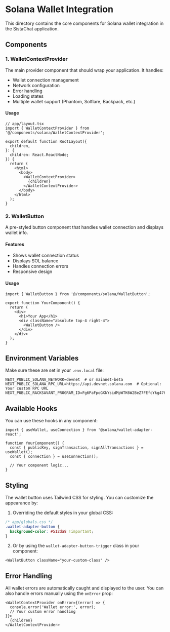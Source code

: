 # Solana Wallet Integration

This directory contains the core components for Solana wallet integration in the SistaChat application.

## Components

### 1. WalletContextProvider

The main provider component that should wrap your application. It handles:
- Wallet connection management
- Network configuration
- Error handling
- Loading states
- Multiple wallet support (Phantom, Solflare, Backpack, etc.)

#### Usage

```tsx
// app/layout.tsx
import { WalletContextProvider } from '@/components/solana/WalletContextProvider';

export default function RootLayout({
  children,
}: {
  children: React.ReactNode;
}) {
  return (
    <html>
      <body>
        <WalletContextProvider>
          {children}
        </WalletContextProvider>
      </body>
    </html>
  );
}
```

### 2. WalletButton

A pre-styled button component that handles wallet connection and displays wallet info.

#### Features
- Shows wallet connection status
- Displays SOL balance
- Handles connection errors
- Responsive design

#### Usage

```tsx
import { WalletButton } from '@/components/solana/WalletButton';

export function YourComponent() {
  return (
    <div>
      <h1>Your App</h1>
      <div className="absolute top-4 right-4">
        <WalletButton />
      </div>
    </div>
  );
}
```

## Environment Variables

Make sure these are set in your `.env.local` file:

```env
NEXT_PUBLIC_SOLANA_NETWORK=devnet  # or mainnet-beta
NEXT_PUBLIC_SOLANA_RPC_URL=https://api.devnet.solana.com  # Optional: Your custom RPC URL
NEXT_PUBLIC_RACKSAVANT_PROGRAM_ID=Fg6PaFpoGXkYsidMpWTK6W2BeZ7FEfcYkg476zPFsLnS
```

## Available Hooks

You can use these hooks in any component:

```tsx
import { useWallet, useConnection } from '@solana/wallet-adapter-react';

function YourComponent() {
  const { publicKey, signTransaction, signAllTransactions } = useWallet();
  const { connection } = useConnection();
  
  // Your component logic...
}
```

## Styling

The wallet button uses Tailwind CSS for styling. You can customize the appearance by:

1. Overriding the default styles in your global CSS:
```css
/* app/globals.css */
.wallet-adapter-button {
  background-color: #512da8 !important;
}
```

2. Or by using the `wallet-adapter-button-trigger` class in your component:
```tsx
<WalletButton className="your-custom-class" />
```

## Error Handling

All wallet errors are automatically caught and displayed to the user. You can also handle errors manually using the `onError` prop:

```tsx
<WalletContextProvider onError={(error) => {
  console.error('Wallet error:', error);
  // Your custom error handling
}}>
  {children}
</WalletContextProvider>
```
